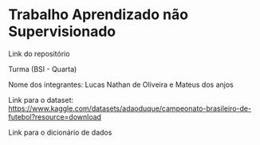 # Trabalho Aprendizado não Supervisionado

Link do repositório

Turma (BSI - Quarta)

Nome dos integrantes: Lucas Nathan de Oliveira e Mateus dos anjos 

Link para o dataset: https://www.kaggle.com/datasets/adaoduque/campeonato-brasileiro-de-futebol?resource=download

Link para o dicionário de dados
